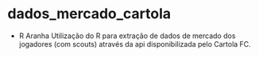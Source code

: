 # dados_mercado_cartola
* R Aranha
Utilização do R para extração de dados de mercado dos jogadores (com scouts) através da api disponibilizada pelo Cartola FC.
